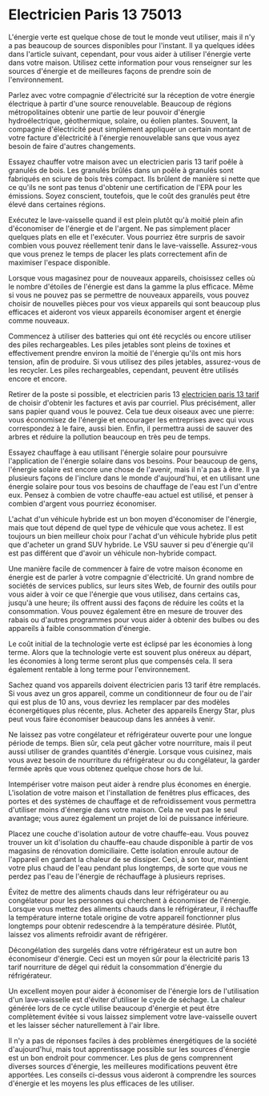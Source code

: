 # Electricien Paris 13 75013

L'énergie verte est quelque chose de tout le monde veut utiliser, mais il n'y a pas beaucoup de sources disponibles pour l'instant. Il ya quelques idées dans l'article suivant, cependant, pour vous aider à utiliser l'énergie verte dans votre maison. Utilisez cette information pour vous renseigner sur les sources d'énergie et de meilleures façons de prendre soin de l'environnement.

Parlez avec votre compagnie d'électricité sur la réception de votre énergie électrique à partir d'une source renouvelable. Beaucoup de régions métropolitaines obtenir une partie de leur pouvoir d'énergie hydroélectrique, géothermique, solaire, ou éolien plantes. Souvent, la compagnie d'électricité peut simplement appliquer un certain montant de votre facture d'électricité à l'énergie renouvelable sans que vous ayez besoin de faire d'autres changements.

Essayez chauffer votre maison avec un electricien paris 13 tarif poêle à granulés de bois. Les granulés brûlés dans un poêle à granulés sont fabriqués en sciure de bois très compact. Ils brûlent de manière si nette que ce qu'ils ne sont pas tenus d'obtenir une certification de l'EPA pour les émissions. Soyez conscient, toutefois, que le coût des granulés peut être élevé dans certaines régions.

Exécutez le lave-vaisselle quand il est plein plutôt qu'à moitié plein afin d'économiser de l'énergie et de l'argent. Ne pas simplement placer quelques plats en elle et l'exécuter. Vous pourriez être surpris de savoir combien vous pouvez réellement tenir dans le lave-vaisselle. Assurez-vous que vous prenez le temps de placer les plats correctement afin de maximiser l'espace disponible.

Lorsque vous magasinez pour de nouveaux appareils, choisissez celles où le nombre d'étoiles de l'énergie est dans la gamme la plus efficace. Même si vous ne pouvez pas se permettre de nouveaux appareils, vous pouvez choisir de nouvelles pièces pour vos vieux appareils qui sont beaucoup plus efficaces et aideront vos vieux appareils économiser argent et énergie comme nouveaux.

Commencez à utiliser des batteries qui ont été recyclés ou encore utiliser des piles rechargeables. Les piles jetables sont pleins de toxines et effectivement prendre environ la moitié de l'énergie qu'ils ont mis hors tension, afin de produire. Si vous utilisez des piles jetables, assurez-vous de les recycler. Les piles rechargeables, cependant, peuvent être utilisés encore et encore.

Retirer de la poste si possible, et electricien paris 13 [electricien paris 13 tarif](http://electricienparis-13eme.fr) de choisir d'obtenir les factures et avis par courriel. Plus précisément, aller sans papier quand vous le pouvez. Cela tue deux oiseaux avec une pierre: vous économisez de l'énergie et encourager les entreprises avec qui vous correspondez à le faire, aussi bien. Enfin, il permettra aussi de sauver des arbres et réduire la pollution beaucoup en très peu de temps.

Essayez chauffage à eau utilisant l'énergie solaire pour poursuivre l'application de l'énergie solaire dans vos besoins. Pour beaucoup de gens, l'énergie solaire est encore une chose de l'avenir, mais il n'a pas à être. Il ya plusieurs façons de l'inclure dans le monde d'aujourd'hui, et en utilisant une énergie solaire pour tous vos besoins de chauffage de l'eau est l'un d'entre eux. Pensez à combien de votre chauffe-eau actuel est utilisé, et penser à combien d'argent vous pourriez économiser.

L'achat d'un véhicule hybride est un bon moyen d'économiser de l'énergie, mais que tout dépend de quel type de véhicule que vous achetez. Il est toujours un bien meilleur choix pour l'achat d'un véhicule hybride plus petit que d'acheter un grand SUV hybride. Le VSU sauver si peu d'énergie qu'il est pas différent que d'avoir un véhicule non-hybride compact.

Une manière facile de commencer à faire de votre maison économe en énergie est de parler à votre compagnie d'électricité. Un grand nombre de sociétés de services publics, sur leurs sites Web, de fournir des outils pour vous aider à voir ce que l'énergie que vous utilisez, dans certains cas, jusqu'à une heure; ils offrent aussi des façons de réduire les coûts et la consommation. Vous pouvez également être en mesure de trouver des rabais ou d'autres programmes pour vous aider à obtenir des bulbes ou des appareils à faible consommation d'énergie.

Le coût initial de la technologie verte est éclipsé par les économies à long terme. Alors que la technologie verte est souvent plus onéreux au départ, les économies à long terme seront plus que compensés cela. Il sera également rentable à long terme pour l'environnement.

Sachez quand vos appareils doivent électricien paris 13 tarif être remplacés. Si vous avez un gros appareil, comme un conditionneur de four ou de l'air qui est plus de 10 ans, vous devriez les remplacer par des modèles éconergétiques plus récente, plus. Acheter des appareils Energy Star, plus peut vous faire économiser beaucoup dans les années à venir.

Ne laissez pas votre congélateur et réfrigérateur ouverte pour une longue période de temps. Bien sûr, cela peut gâcher votre nourriture, mais il peut aussi utiliser de grandes quantités d'énergie. Lorsque vous cuisinez, mais vous avez besoin de nourriture du réfrigérateur ou du congélateur, la garder fermée après que vous obtenez quelque chose hors de lui.

Intempériser votre maison peut aider à rendre plus économes en énergie. L'isolation de votre maison et l'installation de fenêtres plus efficaces, des portes et des systèmes de chauffage et de refroidissement vous permettra d'utiliser moins d'énergie dans votre maison. Cela ne veut pas le seul avantage; vous aurez également un projet de loi de puissance inférieure.

Placez une couche d'isolation autour de votre chauffe-eau. Vous pouvez trouver un kit d'isolation du chauffe-eau chaude disponible à partir de vos magasins de rénovation domiciliaire. Cette isolation enroule autour de l'appareil en gardant la chaleur de se dissiper. Ceci, à son tour, maintient votre plus chaud de l'eau pendant plus longtemps, de sorte que vous ne perdez pas l'eau de l'énergie de réchauffage à plusieurs reprises.

Évitez de mettre des aliments chauds dans leur réfrigérateur ou au congélateur pour les personnes qui cherchent à économiser de l'énergie. Lorsque vous mettez des aliments chauds dans le réfrigérateur, il réchauffe la température interne totale origine de votre appareil fonctionner plus longtemps pour obtenir redescendre à la température désirée. Plutôt, laissez vos aliments refroidir avant de réfrigérer.

Décongélation des surgelés dans votre réfrigérateur est un autre bon économiseur d'énergie. Ceci est un moyen sûr pour la électricité paris 13 tarif nourriture de dégel qui réduit la consommation d'énergie du réfrigérateur.

Un excellent moyen pour aider à économiser de l'énergie lors de l'utilisation d'un lave-vaisselle est d'éviter d'utiliser le cycle de séchage. La chaleur générée lors de ce cycle utilise beaucoup d'énergie et peut être complètement évitée si vous laissez simplement votre lave-vaisselle ouvert et les laisser sécher naturellement à l'air libre.

Il n'y a pas de réponses faciles à des problèmes énergétiques de la société d'aujourd'hui, mais tout apprentissage possible sur les sources d'énergie est un bon endroit pour commencer. Les plus de gens comprennent diverses sources d'énergie, les meilleures modifications peuvent être apportées. Les conseils ci-dessus vous aideront à comprendre les sources d'énergie et les moyens les plus efficaces de les utiliser.
